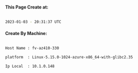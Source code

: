 
   
#### This Page Create at:

```bash

2023-01-03 - 20:31:37 UTC

```

#### Create By Machine:

```bash

Host Name : fv-az410-330

platform  : Linux-5.15.0-1024-azure-x86_64-with-glibc2.35

Ip Local  : 10.1.0.148

```

